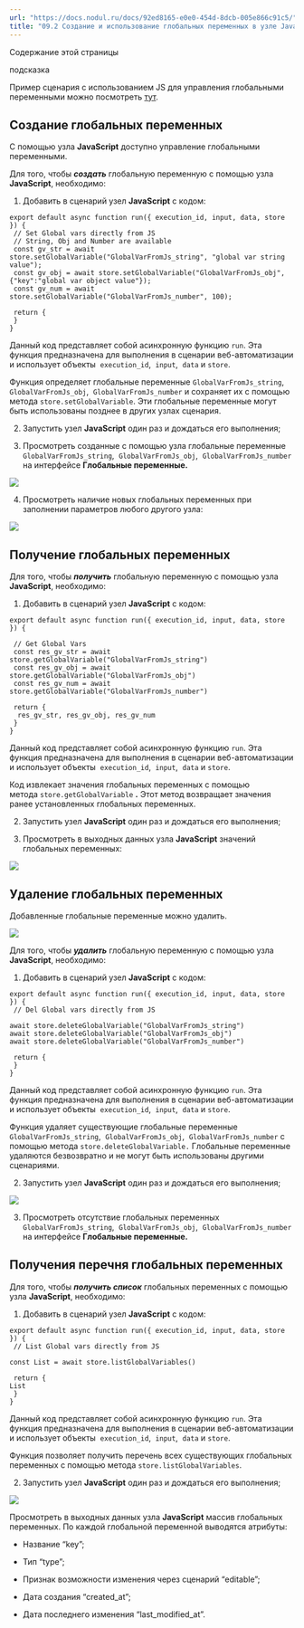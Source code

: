 ```yaml
---
url: "https://docs.nodul.ru/docs/92ed8165-e0e0-454d-8dcb-005e866c91c5/"
title: "09.2 Создание и использование глобальных переменных в узле JavaScript | Nodul"
---
```


Содержание этой страницы

подсказка

Пример сценария с использованием JS для управления глобальными переменными можно посмотреть [тут](https://docs.nodul.ru/docs/d4be55fa-3519-4e85-9d2c-4d06e1af70cd).

## Создание глобальных переменных [​](https://docs.nodul.ru/docs/92ed8165-e0e0-454d-8dcb-005e866c91c5/\#%D1%81%D0%BE%D0%B7%D0%B4%D0%B0%D0%BD%D0%B8%D0%B5-%D0%B3%D0%BB%D0%BE%D0%B1%D0%B0%D0%BB%D1%8C%D0%BD%D1%8B%D1%85-%D0%BF%D0%B5%D1%80%D0%B5%D0%BC%D0%B5%D0%BD%D0%BD%D1%8B%D1%85 "Прямая ссылка на Создание глобальных переменных")

С помощью узла **JavaScript** доступно управление глобальными переменными.

Для того, чтобы **_создать_** глобальную переменную с помощью узла **JavaScript**, необходимо:

1. Добавить в сценарий узел **JavaScript** c кодом:

```codeBlockLines_e6Vv
export default async function run({ execution_id, input, data, store }) {
 // Set Global vars directly from JS
 // String, Obj and Number are available
 const gv_str = await store.setGlobalVariable("GlobalVarFromJs_string", "global var string value");
 const gv_obj = await store.setGlobalVariable("GlobalVarFromJs_obj", {"key":"global var object value"});
 const gv_num = await store.setGlobalVariable("GlobalVarFromJs_number", 100);

 return {
 }
}

```

Данный код представляет собой асинхронную функцию `run`. Эта функция предназначена для выполнения в сценарии веб-автоматизации и использует объекты  `execution_id`,  `input`,  `data` и `store`.

Функция определяет глобальные переменные `GlobalVarFromJs_string`,  `GlobalVarFromJs_obj`,  `GlobalVarFromJs_number` и сохраняет их с помощью метода `store.setGlobalVariable`. Эти глобальные переменные могут быть использованы позднее в других узлах сценария.

2. Запустить узел **JavaScript** один раз и дождаться его выполнения;

3. Просмотреть созданные с помощью узла глобальные переменные `GlobalVarFromJs_string`,  `GlobalVarFromJs_obj`,  `GlobalVarFromJs_number` на интерфейсе **Глобальные переменные.**

![](https://docs.nodul.ru/img/notion/7d36c3d7-ea6d-4264-81e1-485dddf80a9d/Untitled.png)

4. Просмотреть наличие новых глобальных переменных при заполнении параметров любого другого узла:

![](https://docs.nodul.ru/img/notion/0cc520f2-edb2-489a-9993-4c12593d9a9d/Untitled.png)

## Получение глобальных переменных [​](https://docs.nodul.ru/docs/92ed8165-e0e0-454d-8dcb-005e866c91c5/\#%D0%BF%D0%BE%D0%BB%D1%83%D1%87%D0%B5%D0%BD%D0%B8%D0%B5-%D0%B3%D0%BB%D0%BE%D0%B1%D0%B0%D0%BB%D1%8C%D0%BD%D1%8B%D1%85-%D0%BF%D0%B5%D1%80%D0%B5%D0%BC%D0%B5%D0%BD%D0%BD%D1%8B%D1%85 "Прямая ссылка на Получение глобальных переменных")

Для того, чтобы **_получить_** глобальную переменную с помощью узла **JavaScript**, необходимо:

1. Добавить в сценарий узел **JavaScript** c кодом:

```codeBlockLines_e6Vv
export default async function run({ execution_id, input, data, store }) {

 // Get Global Vars
 const res_gv_str = await store.getGlobalVariable("GlobalVarFromJs_string")
 const res_gv_obj = await store.getGlobalVariable("GlobalVarFromJs_obj")
 const res_gv_num = await store.getGlobalVariable("GlobalVarFromJs_number")

 return {
  res_gv_str, res_gv_obj, res_gv_num
 }
}

```

Данный код представляет собой асинхронную функцию `run`. Эта функция предназначена для выполнения в сценарии веб-автоматизации и использует объекты  `execution_id`,  `input`,  `data` и `store`.

Код извлекает значения глобальных переменных с помощью метода `store.getGlobalVariable` **.** Этот метод возвращает значения ранее установленных глобальных переменных.

2. Запустить узел **JavaScript** один раз и дождаться его выполнения;

3. Просмотреть в выходных данных узла **JavaScript** значений глобальных переменных:

![](https://docs.nodul.ru/img/notion/3d0e8044-cfbe-4769-98b9-b9e65b6f34bc/Untitled.png)

## Удаление глобальных переменных [​](https://docs.nodul.ru/docs/92ed8165-e0e0-454d-8dcb-005e866c91c5/\#%D1%83%D0%B4%D0%B0%D0%BB%D0%B5%D0%BD%D0%B8%D0%B5-%D0%B3%D0%BB%D0%BE%D0%B1%D0%B0%D0%BB%D1%8C%D0%BD%D1%8B%D1%85-%D0%BF%D0%B5%D1%80%D0%B5%D0%BC%D0%B5%D0%BD%D0%BD%D1%8B%D1%85 "Прямая ссылка на Удаление глобальных переменных")

Добавленные глобальные переменные можно удалить.

![](https://docs.nodul.ru/img/notion/7d36c3d7-ea6d-4264-81e1-485dddf80a9d/Untitled.png)

Для того, чтобы **_удалить_** глобальную переменную с помощью узла **JavaScript**, необходимо:

1. Добавить в сценарий узел **JavaScript** c кодом:

```codeBlockLines_e6Vv
export default async function run({ execution_id, input, data, store }) {
 // Del Global vars directly from JS

await store.deleteGlobalVariable("GlobalVarFromJs_string")
await store.deleteGlobalVariable("GlobalVarFromJs_obj")
await store.deleteGlobalVariable("GlobalVarFromJs_number")

 return {
 }
}

```

Данный код представляет собой асинхронную функцию `run`. Эта функция предназначена для выполнения в сценарии веб-автоматизации и использует объекты  `execution_id`,  `input`,  `data` и `store`.

Функция удаляет существующие глобальные переменные `GlobalVarFromJs_string`,  `GlobalVarFromJs_obj`,  `GlobalVarFromJs_number` с помощью метода `store.deleteGlobalVariable.` Глобальные переменные удаляются безвозвратно и не могут быть использованы другими сценариями.

2. Запустить узел **JavaScript** один раз и дождаться его выполнения;

![](https://docs.nodul.ru/img/notion/16824402-832b-48c5-8d04-a91b69147b33/Untitled.png)

3. Просмотреть отсутствие глобальных переменных `GlobalVarFromJs_string`,  `GlobalVarFromJs_obj`,  `GlobalVarFromJs_number` на интерфейсе **Глобальные переменные.**

## Получения перечня глобальных переменных [​](https://docs.nodul.ru/docs/92ed8165-e0e0-454d-8dcb-005e866c91c5/\#%D0%BF%D0%BE%D0%BB%D1%83%D1%87%D0%B5%D0%BD%D0%B8%D1%8F-%D0%BF%D0%B5%D1%80%D0%B5%D1%87%D0%BD%D1%8F-%D0%B3%D0%BB%D0%BE%D0%B1%D0%B0%D0%BB%D1%8C%D0%BD%D1%8B%D1%85-%D0%BF%D0%B5%D1%80%D0%B5%D0%BC%D0%B5%D0%BD%D0%BD%D1%8B%D1%85 "Прямая ссылка на Получения перечня глобальных переменных")

Для того, чтобы **_получить список_** глобальных переменных с помощью узла **JavaScript**, необходимо:

1. Добавить в сценарий узел **JavaScript** c кодом:

```codeBlockLines_e6Vv
export default async function run({ execution_id, input, data, store }) {
 // List Global vars directly from JS

const List = await store.listGlobalVariables()

 return {
List
 }
}

```

Данный код представляет собой асинхронную функцию `run`. Эта функция предназначена для выполнения в сценарии веб-автоматизации и использует объекты  `execution_id`,  `input`,  `data` и `store`.

Функция позволяет получить перечень всех существующих глобальных переменных с помощью метода `store.listGlobalVariables`.

2. Запустить узел **JavaScript** один раз и дождаться его выполнения;

![](https://docs.nodul.ru/img/notion/96be94f0-1948-419f-a050-f853b17b30cf/Untitled.png)

Просмотреть в выходных данных узла **JavaScript** массив глобальных переменных. По каждой глобальной переменной выводятся атрибуты:

- Название “key”;

- Тип “type”;

- Признак возможности изменения через сценарий “editable”;

- Дата создания “created\_at”;

- Дата последнего изменения “last\_modified\_at”.